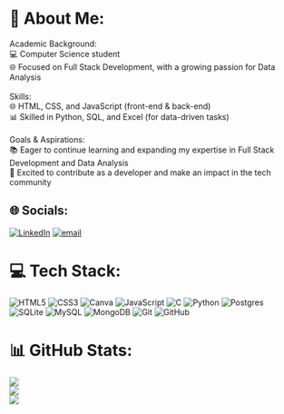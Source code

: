 # 💫 About Me:
Academic Background:<br>💻 Computer Science student<br>🌐 Focused on Full Stack Development, with a growing passion for Data Analysis<br><br>Skills:<br>🌐 HTML, CSS, and JavaScript (front-end & back-end)<br>📊 Skilled in Python, SQL, and Excel (for data-driven tasks)<br><br>Goals & Aspirations: <br>📚 Eager to continue learning and expanding my expertise in Full Stack Development and Data Analysis<br>🚀 Excited to contribute as a developer and make an impact in the tech community


## 🌐 Socials:
[![LinkedIn](https://img.shields.io/badge/LinkedIn-%230077B5.svg?logo=linkedin&logoColor=white)](https://linkedin.com/in/devfabiobarros) [![email](https://img.shields.io/badge/Email-D14836?logo=gmail&logoColor=white)](mailto:dev.fabiobarros@gmail.com) 

# 💻 Tech Stack:
![HTML5](https://img.shields.io/badge/html5-%23E34F26.svg?style=for-the-badge&logo=html5&logoColor=white) ![CSS3](https://img.shields.io/badge/css3-%231572B6.svg?style=for-the-badge&logo=css3&logoColor=white) ![Canva](https://img.shields.io/badge/Canva-%2300C4CC.svg?style=for-the-badge&logo=Canva&logoColor=white) ![JavaScript](https://img.shields.io/badge/javascript-%23323330.svg?style=for-the-badge&logo=javascript&logoColor=%23F7DF1E) ![C](https://img.shields.io/badge/c-%2300599C.svg?style=for-the-badge&logo=c&logoColor=white) ![Python](https://img.shields.io/badge/python-3670A0?style=for-the-badge&logo=python&logoColor=ffdd54) ![Postgres](https://img.shields.io/badge/postgres-%23316192.svg?style=for-the-badge&logo=postgresql&logoColor=white) ![SQLite](https://img.shields.io/badge/sqlite-%2307405e.svg?style=for-the-badge&logo=sqlite&logoColor=white) ![MySQL](https://img.shields.io/badge/mysql-4479A1.svg?style=for-the-badge&logo=mysql&logoColor=white) ![MongoDB](https://img.shields.io/badge/MongoDB-%234ea94b.svg?style=for-the-badge&logo=mongodb&logoColor=white) ![Git](https://img.shields.io/badge/git-%23F05033.svg?style=for-the-badge&logo=git&logoColor=white) ![GitHub](https://img.shields.io/badge/github-%23121011.svg?style=for-the-badge&logo=github&logoColor=white)
# 📊 GitHub Stats:
![](https://github-readme-stats.vercel.app/api?username=devfabiobarros&theme=aura&hide_border=false&include_all_commits=true&count_private=true)<br/>
![](https://nirzak-streak-stats.vercel.app/?user=devfabiobarros&theme=aura&hide_border=false)<br/>
![](https://github-readme-stats.vercel.app/api/top-langs/?username=devfabiobarros&theme=aura&hide_border=false&include_all_commits=true&count_private=true&layout=compact)
